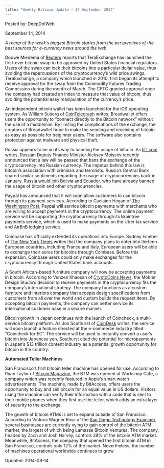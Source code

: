 ```yaml
---
title: "Weekly Bitcoin Update – 14 September 2014"
---
```


Posted by: DeepDotWeb

<span>September 14, 2014</span>

<p><em>A recap of the week&#8217;s biggest Bitcoin stories from the perspectives of the best sources for e-currency news around the web </em></p>
<p>Douwe Miedema of <a href="http://www.reuters.com/article/2014/09/12/us-usa-bitcoin-cftc-idUSKBN0H71FU20140912">Reuters</a> reports that TeraExchange has launched the first-ever bitcoin swap to be approved by United States financial regulators. Users of the swap can lock their bitcoins into a particular dollar value, thus avoiding the repercussions of the cryptocurrency&#8217;s wild price swings. TeraExchange, a company which launched in 2010, first began its attempt to receive approval for the swap from the Commodity Futures Trading Commission during the month of March. The CFTC granted approval once the company had created an index to measure that value of bitcoin, thus avoiding the potential easy manipulation of the currency&#8217;s price.</p>
<p>An independent bitcoin wallet has been launched for the iOS operating system. As William Suberg of <a href="http://cointelegraph.com/news/112507/first-independent-ios-wallet-hits-app-store-designed-for-newbies">CoinTelegraph</a> writes, Breadwallet offers users the opportunity to “connect directly to the Bitcoin network” without the use of a middleman. By limiting the complications of the exchange, the creators of Breadwallet hope to make the sending and receiving of bitcoin as easy as possible for beiginner users. The software also contains protection against malware and physical theft.</p>
<p>Russia appears to be on its way to banning the usage of bitcoin. As <a href="http://rt.com/business/187440-bitcoin-ban-russia-cryptocurrency/">RT.com</a> writes, Russian Deputy Finance Minister Aleksey Moiseev recently announced that a law will be passed that bans the exchange of the cryptocurrency into Russian currency. The impetus behind this law is bitcoin&#8217;s association with criminals and terrorists. Russia&#8217;s Central Bank shared similar sentiments regarding the usage of cryptocurrencies back in January. Russia would join Bolivia and Ecuador, who have already banned the usage of bitcoin and other cryptocurrencies.</p>
<p>Paypal has announced that it will soon allow customers to use bitcoin through its payment services. According to Caelainn Hogan of <a href="http://www.washingtonpost.com/news/morning-mix/wp/2014/09/10/ebays-paypal-embraces-anarchic-virtual-currency-bitcoin/">The Washington Post</a>, Paypal will service bitcoin payments with merchants who are willing to accept payments in the cryptocurrency. The online payment service will be supporting the cryptocurrency through its Braintree payments service, which is used to make payments on the Uber tax service and AirBnB lodging service.</p>
<p>Coinbase has officially extended its operations into Europe. Sydney Emeber of <a href="http://dealbook.nytimes.com/2014/09/10/coinbase-extends-bitcoin-access-to-international-customers/">The New York Times</a> writes that the company plans to enter into thirteen European countries, including France and Italy. European users will be able to exchange their euros for bitcoins through Coinbase. Before this expansion, Coinbase users could only make exchanges for the cryptocurrency through United States bank accounts.</p>
<p>A South African-based furniture company will now be accepting payments in bitcoin. According to Venzen Khaosan of <a href="http://www.cryptocoinsnews.com/furniture-company-mobler-design-now-accepts-bitcoin/">CryptoCoins News</a>, the Möbler Design Studio&#8217;s decision to receive payments in the cryptocurrency fits the company&#8217;s international strategy. The company functions as a custom furniture and interiors company that accepts design specifications from customers from all over the world and custom builds the request items. By accepting bitcoin payments, the company can better service its international customer base in a secure manner.</p>
<p>Bitcoin growth in Japan continues with the launch of Coincheck, a multi-service bitcoin platform. As Jon Southurst of <a href="http://www.coindesk.com/japanese-bitcoin-growth-continues-new-e-commerce-platform/">CoinDesk</a> writes, the service will soon launch a feature directed at the e-commerce industry titled “Coincheck for EC”. The service will be used to instantly convert a user&#8217;s bitcoin into Japanese yen. Southurst cited the potential for micropayments in Japan&#8217;s $13 trillion content industry as a potential growth opportunity for bitcoin in the country.</p>
<p><strong>Automated Teller Machines</strong></p>
<p>San Francisco&#8217;s first bitcoin teller machine has opened for use. According to Ryan Taylor of <a href="http://bitcoinmagazine.com/16319/workshop-cafe-launches-san-franciscos-first-bitcoin-teller-machine/">Bitcoin Magazine</a>, the BTM was opened at Workshop Cafe, a company which was recently featured in Apple&#8217;s smart watch advertisements. The machine, made by BitAccess, offers users the opportunity to buy and sell bitcoin for an equal value in US dollars. Visitors using the machine can verify their information with a code that is sent to their mobile phones when they first use the teller, which adds an extra layer of security to the exchange.</p>
<p>The growth of bitcoin ATMs is set to expand outside of San Francisco. According to Victoria Wagner Ross of the <a href="http://www.examiner.com/article/bitcoin-atm-market-explodes">San Diego Technology Examiner</a>, several businesses are currently vying to gain control of the bitcoin ATM market, the largest of which being Lamasse Bitcoin Ventures. The company, headed by Zach and Josh Harvey, controls 39% of the bitcoin ATM market. Meanwhile, BitAccess, the company that opened the first bitcoin ATM in San Francisco, controls only 12% of the market. Nevertheless, the number of machines operational worldwide continues to grow.</p>

Updated: 2014-09-14
    
